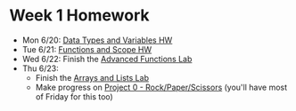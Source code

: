 # Week 1 Homework

- Mon 6/20: [Data Types and Variables HW](https://github.com/ga-adi-nyc/Data-Types-and-Variables-HW)
- Tue 6/21: [Functions and Scope HW](https://github.com/ga-adi-nyc/Functions-and-Scope-HW)
- Wed 6/22: Finish the [Advanced Functions Lab](https://github.com/ga-adi-nyc/Functions-Advanced-Lab)
- Thu 6/23:
  - Finish the [Arrays and Lists Lab](https://github.com/ga-adi-nyc/Arrays-and-Lists-Lab)
  - Make progress on [Project 0 - Rock/Paper/Scissors](https://github.com/ga-adi-nyc/Project-0---Rock-Paper-Scissors) (you'll have most of Friday for this too)